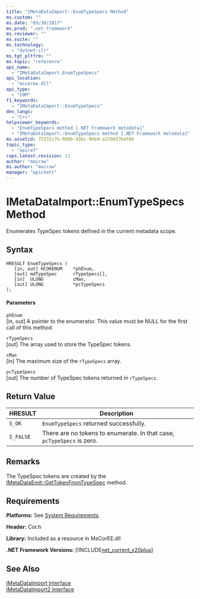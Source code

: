 ```yaml
---
title: "IMetaDataImport::EnumTypeSpecs Method"
ms.custom: ""
ms.date: "03/30/2017"
ms.prod: ".net-framework"
ms.reviewer: ""
ms.suite: ""
ms.technology: 
  - "dotnet-clr"
ms.tgt_pltfrm: ""
ms.topic: "reference"
api_name: 
  - "IMetaDataImport.EnumTypeSpecs"
api_location: 
  - "mscoree.dll"
api_type: 
  - "COM"
f1_keywords: 
  - "IMetaDataImport::EnumTypeSpecs"
dev_langs: 
  - "C++"
helpviewer_keywords: 
  - "EnumTypeSpecs method [.NET Framework metadata]"
  - "IMetaDataImport::EnumTypeSpecs method [.NET Framework metadata]"
ms.assetid: 75331c7b-988b-436c-9eb9-a270d37b4f06
topic_type: 
  - "apiref"
caps.latest.revision: 11
author: "mairaw"
ms.author: "mairaw"
manager: "wpickett"
---
```

# IMetaDataImport::EnumTypeSpecs Method
Enumerates TypeSpec tokens defined in the current metadata scope.  
  
## Syntax  
  
```  
HRESULT EnumTypeSpecs (  
   [in, out] HCORENUM    *phEnum,  
   [out] mdTypeSpec      rTypeSpecs[],  
   [in]  ULONG           cMax,  
   [out] ULONG           *pcTypeSpecs  
);  
```  
  
#### Parameters  
 `phEnum`  
 [in, out] A pointer to the enumerator. This value must be NULL for the first call of this method.  
  
 `rTypeSpecs`  
 [out] The array used to store the TypeSpec tokens.  
  
 `cMax`  
 [in] The maximum size of the `rTypeSpecs` array.  
  
 `pcTypeSpecs`  
 [out] The number of TypeSpec tokens returned in `rTypeSpecs`.  
  
## Return Value  
  
|HRESULT|Description|  
|-------------|-----------------|  
|`S_OK`|`EnumTypeSpecs` returned successfully.|  
|`S_FALSE`|There are no tokens to enumerate. In that case, `pcTypeSpecs` is zero.|  
  
## Remarks  
 The TypeSpec tokens are created by the [IMetaDataEmit::GetTokenFromTypeSpec](../../../../docs/framework/unmanaged-api/metadata/imetadataemit-gettokenfromtypespec-method.md) method.  
  
## Requirements  
 **Platforms:** See [System Requirements](../../../../docs/framework/get-started/system-requirements.md).  
  
 **Header:** Cor.h  
  
 **Library:** Included as a resource in MsCorEE.dll  
  
 **.NET Framework Versions:** [!INCLUDE[net_current_v20plus](../../../../includes/net-current-v20plus-md.md)]  
  
## See Also  
 [IMetaDataImport Interface](../../../../docs/framework/unmanaged-api/metadata/imetadataimport-interface.md)   
 [IMetaDataImport2 Interface](../../../../docs/framework/unmanaged-api/metadata/imetadataimport2-interface.md)
